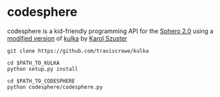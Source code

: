 # codesphere

codesphere is a kid-friendly programming API for the [Sphero 2.0](http://www.sphero.com/sphero/) using a [modified version](https://github.com/traviscrowe/kulka) of [kulka](https://github.com/karol-szuster/kulka) by [Karol Szuster](https://github.com/karol-szuster)

    git clone https://github.com/traviscrowe/kulka

    cd $PATH_TO_KULKA
    python setup.py install

    cd $PATH_TO_CODESPHERE
    python codesphere/codesphere.py
